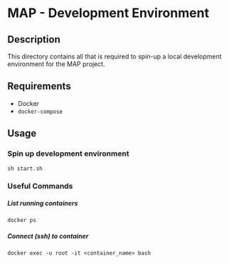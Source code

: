# MAP - Development Environment

## Description
This directory contains all that is required to spin-up a local development environment for the MAP project.

## Requirements
- Docker
- `docker-compose`

## Usage
### Spin up development environment
`sh start.sh`
### Useful Commands
##### List running containers
`docker ps`
##### Connect (ssh) to container
`docker exec -u root -it <container_name> bash`